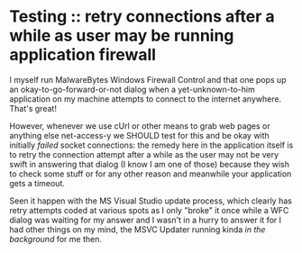 # Testing :: retry connections after a while as user may be running application firewall

I myself run MalwareBytes Windows Firewall Control and that one pops up an okay-to-go-forward-or-not dialog when a yet-unknown-to-him application on my machine attempts to connect to the internet anywhere. That's great!

However, whenever we use cUrl or other means to grab web pages or anything else net-access-y we SHOULD test for this and be okay with initially *failed* socket connections: the remedy here in the application itself is to retry the connection attempt after a while as the user may not be very swift in answering that dialog (I know I am one of those) because they wish to check some stuff or for any other reason and meanwhile your application gets a timeout.

Seen it happen with the MS Visual Studio update process, which clearly has retry attempts coded at various spots as I only "broke" it once while a WFC dialog was waiting for my answer and I wasn't in a hurry to answer it for I had other things on my mind, the MSVC Updater running kinda *in the background*  for me then.

